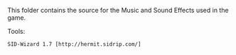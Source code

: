 This folder contains the source for the Music and Sound
Effects used in the game.

Tools:

    SID-Wizard 1.7 [http://hermit.sidrip.com/]
